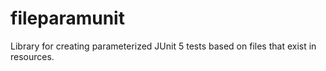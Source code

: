 # fileparamunit
Library for creating parameterized JUnit 5 tests based on files that exist in resources.

